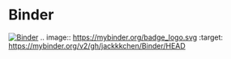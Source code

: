 # Binder
[![Binder](https://mybinder.org/badge_logo.svg)](https://mybinder.org/v2/gh/jackkkchen/Binder/HEAD)
.. image:: https://mybinder.org/badge_logo.svg
 :target: https://mybinder.org/v2/gh/jackkkchen/Binder/HEAD
